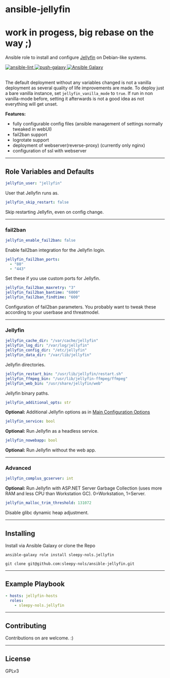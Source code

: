 # ansible-jellyfin
# work in progess, big rebase on the way ;)
Ansible role to install and configure [Jellyfin](https://jellyfin.org/) on Debian-like systems.

<a href="https://github.com/sleepy-nols/ansible-jellyfin/actions/workflows/ansible-lint.yml">
<img alt="ansible-lint" src="https://github.com/sleepy-nols/ansible-jellyfin/actions/workflows/ansible-lint.yml/badge.svg"/>
</a>

<a href="https://github.com/sleepy-nols/ansible-jellyfin/actions/workflows/ansible-galaxy-push-role.yml">
<img alt="push-galaxy" src="https://github.com/sleepy-nols/ansible-jellyfin/actions/workflows/ansible-galaxy-push-role.yml/badge.svg"/>
</a>

<a href="https://galaxy.ansible.com/ui/standalone/roles/sleepy-nols/jellyfin">
<img alt="Ansible Galaxy" src="https://img.shields.io/badge/Ansible_Galaxy-sleepy--nols.jellyfin-blue"/>
</a>
<br><br>

The default deployment without any variables changed is not a vanilla deployment as several quality of life improvements are made.
To deploy just a bare vanilla instance, set `jellyfin_vanilla_mode` to `true`. If run in non vanilla-mode before, setting it afterwards is not a good idea as not everything will get unset.

**Features:**
- fully configurable config files (ansible management of settings normally tweaked in webUI)
- fail2ban support
- logrotate support
- deployment of webserver(reverse-proxy) (currently only nginx)
- configuration of ssl with webserver

---
## Role Variables and Defaults

```yml
jellyfin_user: "jellyfin"
```
User that Jellyfin runs as.

```yml
jellyfin_skip_restart: false
```
Skip restarting Jellyfin, even on config change.

---
### fail2ban

```yml
jellyfin_enable_fail2ban: false
```
Enable fail2ban integration for the Jellyfin login.

```yml
jellyfin_fail2ban_ports:
  - "80"
  - "443"
```
Set these if you use custom ports for Jellyfin.

```yml
jellyfin_fail2ban_maxretry: "3"
jellyfin_fail2ban_bantime: "6000"
jellyfin_fail2ban_findtime: "600"
```
Configuration of fail2ban parameters. You probably want to tweak these according to your userbase and threatmodel.

---
### Jellyfin

```yml
jellyfin_cache_dir: "/var/cache/jellyfin"
jellyfin_log_dir: "/var/log/jellyfin"
jellyfin_config_dir: "/etc/jellyfin"
jellyfin_data_dir: "/var/lib/jellyfin"
```
Jellyfin directories.

```yml
jellyfin_restart_bin: "/usr/lib/jellyfin/restart.sh"
jellyfin_ffmpeg_bin: "/usr/lib/jellyfin-ffmpeg/ffmpeg"
jellyfin_web_bin: "/usr/share/jellyfin/web"
```
Jellyfin binary paths.


```yml
jellyfin_additional_opts: str
```
**Optional:** Additional Jellyfin options as in [Main Configuration Options](https://jellyfin.org/docs/general/administration/configuration#main-configuration-options)

```yml
jellyfin_service: bool
```
**Optional:** Run Jellyfin as a headless service.

```yml
jellyfin_nowebapp: bool
```
**Optional:** Run Jellyfin without the web app.

---
### Advanced

```yml
jellyfin_complus_gcserver: int
```
**Optional:** Run Jellyfin with ASP.NET Server Garbage Collection (uses more RAM and less CPU than Workstation GC). 0=Workstation, 1=Server.

```yml
jellyfin_malloc_trim_threshold: 131072
```
Disable glibc dynamic heap adjustment.

---
## Installing

Install via Ansible Galaxy or clone the Repo
```
ansible-galaxy role install sleepy-nols.jellyfin

git clone git@github.com:sleepy-nols/ansible-jellyfin.git
```
---
## Example Playbook

```yml
- hosts: jellyfin-hosts
  roles:
    - sleepy-nols.jellyfin
```

---
## Contributing

Contributions on are welcome. :)

---
## License
GPLv3

